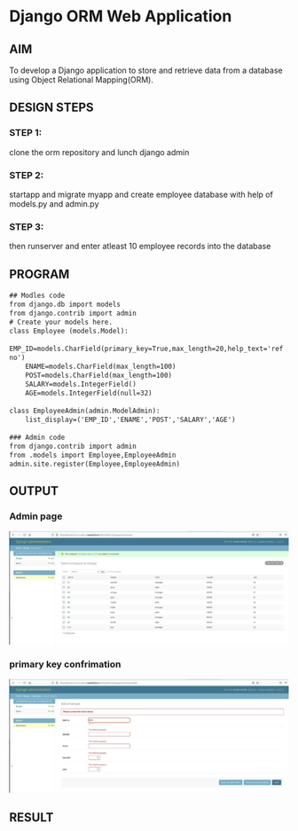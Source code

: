 # Django ORM Web Application

## AIM
To develop a Django application to store and retrieve data from a database using Object Relational Mapping(ORM).

## DESIGN STEPS

### STEP 1:
clone the orm repository and lunch django admin

### STEP 2:
startapp and migrate myapp and create employee database with help of models.py and admin.py

### STEP 3:

then runserver and enter atleast 10 employee records into the database

## PROGRAM
```
## Modles code
from django.db import models
from django.contrib import admin
# Create your models here.
class Employee (models.Model):
    EMP_ID=models.CharField(primary_key=True,max_length=20,help_text='ref no')
    ENAME=models.CharField(max_length=100)
    POST=models.CharField(max_length=100)
    SALARY=models.IntegerField()
    AGE=models.IntegerField(null=32)

class EmployeeAdmin(admin.ModelAdmin):
    list_display=('EMP_ID','ENAME','POST','SALARY','AGE')

### Admin code
from django.contrib import admin
from .models import Employee,EmployeeAdmin
admin.site.register(Employee,EmployeeAdmin)
```

## OUTPUT

### Admin page
![Employee](image/emp.png)

### primary key confrimation
![employee](image/primary.png)


## RESULT
